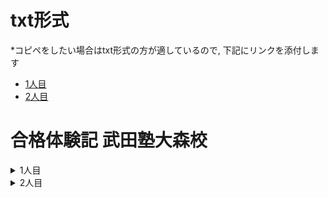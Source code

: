 # txt形式
*コピペをしたい場合はtxt形式の方が適しているので, 下記にリンクを添付します

- [1人目](https://github.com/naoki0130/open_repository/blob/master/cram/passing_experience1.txt)
- [2人目](https://github.com/naoki0130/open_repository/blob/master/cram/passing_experience2.txt)

# 合格体験記 武田塾大森校

<details>
<summary>1人目</summary>

### 名前
永井準二郎 

### 出身校
都立青山高校

### 合格校
- 東北大学 工学部
- 東京理科大学 理工学部
- 明治大学 理工学部
- 法政大学 理工学部

### 武田塾に入る前の成績は？
- [入塾時期：6月 / 当時の成績：？]
- どの教科も偏差値50くらい, 東北大学はＥ判定だった
  
### 武田塾に入ったきっかけは？
- インターネット
- 知り合いがいた
- コロナで学校がなくて, 勉強に手がつかず, インターネットで自分に合ったペースで勉強できる塾を探していた. 一度体験して, 入塾をきめました.

### 武田塾に入ってから勉強法や成績がどのように変わりましたか？
- 成績はとにかくずっと上がった
- 勉強はより参考書を使用して行うようになった
  
### 担当の先生はどうでしたか？
- 自分に合った計画を立ててくれた
- 時には優しく, 時には厳しく接してくれた
- 頭が良くて, 質問に分かりやすく答えてくれた
- とりま最高
  
### 武田塾での思い出を教えてください！
- 入塾して間もない時点でも, かなり厳しいアドバイスをもらった
- たくさん勉強した
- 自習室をたくさん使用した
  
### 好きな参考書ベスト3！
- 第1位：青チャート
  - コメント：種類が豊富
- 第2位：物理が面白いほどわかる本
  - コメント：非常にわかりやすい
- 第3位：ターゲット1900
  - コメント：有能
    
### 来年度以降の受験生にメッセージをお願いします！
- 勉強頑張れ！！

</details>

<details>
<summary>2人目</summary>

### 名前
K.T

### 出身校
跡見学園

### 合格校
- 昭和大学 薬学部
- 帝京平成大学 薬学部

### 武田塾に入る前の成績は？
- [入塾時期：高校1年生 / 当時の成績：？]
- ベネッセ模試の偏差値45
- 河合塾模試の偏差値40
  
### 武田塾に入ったきっかけは？
- 武田塾のHPに自分が第一志望としている大学の合格者の合格体験記が載っていたから

### 武田塾に入ってから勉強法や成績がどのように変わりましたか？
- 毎日小テストがあり, 勉強を怠ると露骨に点数に出るので, 毎日勉強をするようになった
- 自習室は静かで勉強しやすい空間だったので, 行く頻度が増えて, 最終的には毎日通った
  
### 担当の先生はどうでしたか？
- 質問一つ一つ, 丁寧に教えて下さった
- 宿題の量は自分のできる範囲ギリギリまで出されるので, 必死になって終わらせないといけない状況になっていた
- むしろ, 私はその方が勉強するので良かったです
  
### 武田塾での思い出を教えてください！
- 英単語の宿題を忘れて, テストで点数が取れず, かなり怒られたこと
- その出来事があってから, いつも以上に英単語を勉強しました
  
### 好きな参考書ベスト3！
- 第1位：速読英熟語
  - コメント：熟語を暗記しやすい教材だった
- 第2位：セミナー化学基礎 + 化学
  - コメント：周回すると, どんどん身に付きます
- 第3位：リードLightノート化学
  - コメント：暗記しやすい教材
    
### 来年度以降の受験生にメッセージをお願いします！
  - 何か一つ, 自分の得意な教材を武器にして受験に取り組むと良いことがあります
</details>
